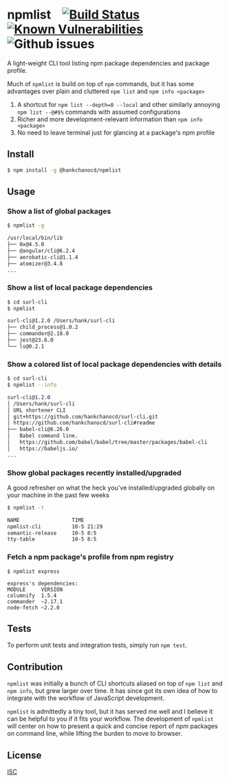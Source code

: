 # npmlist  &nbsp;&nbsp;  [![Build Status](https://travis-ci.org/hankchanocd/npmlist.svg?branch=master)](https://travis-ci.org/hankchanocd/npmlist)  [![Known Vulnerabilities](https://snyk.io/test/github/hankchanocd/npmlist/badge.svg?targetFile=package.json)](https://snyk.io/test/github/hankchanocd/npmlist?targetFile=package.json)  ![Github issues](https://img.shields.io/github/issues/hankchanocd/npmlist.svg)

A light-weight CLI tool listing npm package dependencies and package profile.

Much of ```npmlist``` is build on top of ```npm``` commands, but it has some advantages over plain and cluttered ```npm list``` and ```npm info <package>```

1. A shortcut for ```npm list --depth=0 --local``` and other similarly annoying ```npm list --@#$%``` commands with assumed configurations
2. Richer and more development-relevant information than ```npm info <package>```
3. No need to leave terminal just for glancing at a package's npm profile

## Install

```bash
$ npm install -g @hankchanocd/npmlist
```

## Usage

### Show a list of global packages

```bash
$ npmlist -g

/usr/local/bin/lib
├── 0x@4.5.0
├── @angular/cli@6.2.4
├── aerobatic-cli@1.1.4
├── atomizer@3.4.8
...
```

### Show a list of local package dependencies

```bash
$ cd surl-cli
$ npmlist

surl-cli@1.2.0 /Users/hank/surl-cli
├── child_process@1.0.2
├── commander@2.18.0
├── jest@23.6.0
└── ls@0.2.1
```

### Show a colored list of local package dependencies with details

```bash
$ cd surl-cli
$ npmlist --info

surl-cli@1.2.0
│ /Users/hank/surl-cli
│ URL shortener CLI
│ git+https://github.com/hankchanocd/surl-cli.git
│ https://github.com/hankchanocd/surl-cli#readme
├── babel-cli@6.26.0
│   Babel command line.
│   https://github.com/babel/babel/tree/master/packages/babel-cli
│   https://babeljs.io/
...
```

### Show global packages recently installed/upgraded

A good refresher on what the heck you've installed/upgraded globally on your machine in the past few weeks

```bash
$ npmlist -t

NAME                 TIME
npmlist-cli          10-5 21:29
semantic-release     10-5 8:5
tty-table            10-5 8:5
```

### Fetch a npm package's profile from npm registry

```
$ npmlist express

express's dependencies:
MODULE     VERSION
columnify  1.5.4
commander  ~2.17.1
node-fetch ~2.2.0
```

## Tests

To perform unit tests and integration tests, simply run ```npm test```.

## Contribution

```npmlist``` was initially a bunch of CLI shortcuts aliased on top of ```npm list``` and ```npm info```, but grew larger over time. It has since got its own idea of how to integrate with the workflow of JavaScript development.

```npmlist``` is admittedly a tiny tool, but it has served me well and I believe it can be helpful to you if it fits your workflow. The development of ```npmlist``` will center on how to present a quick and concise report of npm packages on command line, while lifting the burden to move to browser.

## License

[ISC](./LICENSE.md)
